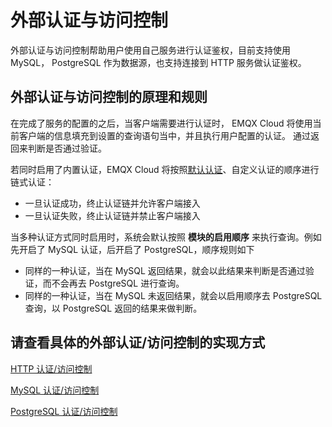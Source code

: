# 外部认证与访问控制

外部认证与访问控制帮助用户使用自己服务进行认证鉴权，目前支持使用 MySQL， PostgreSQL 作为数据源，也支持连接到 HTTP 服务做认证鉴权。

## 外部认证与访问控制的原理和规则
在完成了服务的配置的之后，当客户端需要进行认证时， EMQX Cloud 将使用当前客户端的信息填充到设置的查询语句当中，并且执行用户配置的认证。 通过返回来判断是否通过验证。

若同时启用了内置认证，EMQX Cloud 将按照[默认认证](./auth_dedicated.md)、自定义认证的顺序进行链式认证：

* 一旦认证成功，终止认证链并允许客户端接入
* 一旦认证失败，终止认证链并禁止客户端接入


当多种认证方式同时启用时，系统会默认按照 **模块的启用顺序** 来执行查询。例如先开启了 MySQL 认证，后开启了 PostgreSQL，顺序规则如下
 - 同样的一种认证，当在 MySQL 返回结果，就会以此结果来判断是否通过验证，而不会再去 PostgreSQL 进行查询。
 - 同样的一种认证，当在 MySQL 未返回结果，就会以启用顺序去 PostgreSQL 查询，以 PostgreSQL 返回的结果来做判断。

## 请查看具体的外部认证/访问控制的实现方式

[HTTP 认证/访问控制](./http_auth.md)
 
[MySQL 认证/访问控制](./mysql_auth.md)
 
[PostgreSQL 认证/访问控制](./pgsql_auth.md)